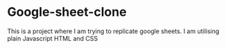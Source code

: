 # Google-sheet-clone
This is a project where I am trying to replicate google sheets. I am utilising plain Javascript HTML and CSS
